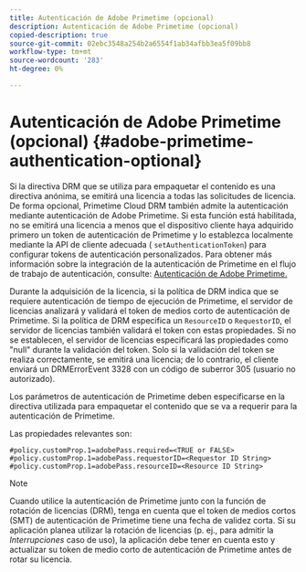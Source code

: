 ```yaml
---
title: Autenticación de Adobe Primetime (opcional)
description: Autenticación de Adobe Primetime (opcional)
copied-description: true
source-git-commit: 02ebc3548a254b2a6554f1ab34afbb3ea5f09bb8
workflow-type: tm+mt
source-wordcount: '283'
ht-degree: 0%

---
```


# Autenticación de Adobe Primetime (opcional) {#adobe-primetime-authentication-optional}

Si la directiva DRM que se utiliza para empaquetar el contenido es una directiva anónima, se emitirá una licencia a todas las solicitudes de licencia. De forma opcional, Primetime Cloud DRM también admite la autenticación mediante autenticación de Adobe Primetime. Si esta función está habilitada, no se emitirá una licencia a menos que el dispositivo cliente haya adquirido primero un token de autenticación de Primetime y lo establezca localmente mediante la API de cliente adecuada ( `setAuthenticationToken`) para configurar tokens de autenticación personalizados. Para obtener más información sobre la integración de la autenticación de Primetime en el flujo de trabajo de autenticación, consulte: [Autenticación de Adobe Primetime.](https://tve.helpdocsonline.com/home)

Durante la adquisición de la licencia, si la política de DRM indica que se requiere autenticación de tiempo de ejecución de Primetime, el servidor de licencias analizará y validará el token de medios corto de autenticación de Primetime. Si la política de DRM especifica un `ResourceID` o `RequestorID`, el servidor de licencias también validará el token con estas propiedades. Si no se establecen, el servidor de licencias especificará las propiedades como &quot;null&quot; durante la validación del token. Solo si la validación del token se realiza correctamente, se emitirá una licencia; de lo contrario, el cliente enviará un DRMErrorEvent 3328 con un código de suberror 305 (usuario no autorizado).

Los parámetros de autenticación de Primetime deben especificarse en la directiva utilizada para empaquetar el contenido que se va a requerir para la autenticación de Primetime.

Las propiedades relevantes son:

```
#policy.customProp.1=adobePass.required=<TRUE or FALSE> 
#policy.customProp.1=adobePass.requestorID=<Requestor ID String> 
#policy.customProp.1=adobePass.resourceID=<Resource ID String>
```

>[!NOTE]
>
>Cuando utilice la autenticación de Primetime junto con la función de rotación de licencias (DRM), tenga en cuenta que el token de medios cortos (SMT) de autenticación de Primetime tiene una fecha de validez corta. Si su aplicación planea utilizar la rotación de licencias (p. ej., para admitir la *Interrupciones* caso de uso), la aplicación debe tener en cuenta esto y actualizar su token de medio corto de autenticación de Primetime antes de rotar su licencia.
